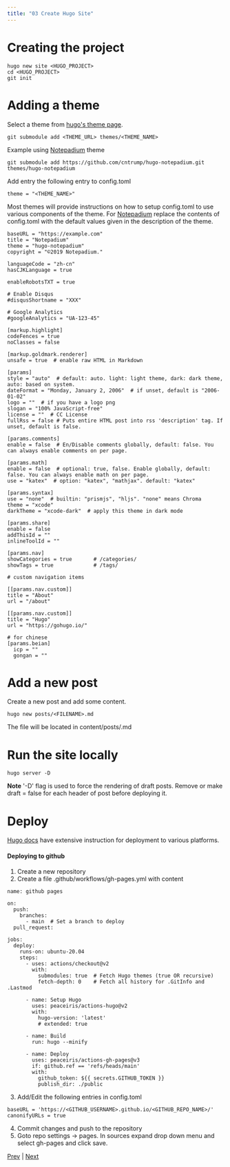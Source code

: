 ```yaml
---
title: "03 Create Hugo Site"
---
```


# Creating the project
```
hugo new site <HUGO_PROJECT>
cd <HUGO_PROJECT>
git init
```

# Adding a theme
Select a theme from [hugo's theme page](https://themes.gohugo.io/).
```
git submodule add <THEME_URL> themes/<THEME_NAME>
```
Example using [Notepadium](https://themes.gohugo.io/themes/hugo-notepadium/) theme
```
git submodule add https://github.com/cntrump/hugo-notepadium.git themes/hugo-notepadium
```
Add entry the following entry to config.toml
```
theme = "<THEME_NAME>"
```
Most themes will provide instructions on how to setup config.toml to use various components of the theme.
For [Notepadium](https://themes.gohugo.io/themes/hugo-notepadium/) replace the contents of config.toml with
the default values given in the description of the theme.
```
baseURL = "https://example.com"
title = "Notepadium"
theme = "hugo-notepadium"
copyright = "©2019 Notepadium."

languageCode = "zh-cn"
hasCJKLanguage = true

enableRobotsTXT = true

# Enable Disqus
#disqusShortname = "XXX"

# Google Analytics
#googleAnalytics = "UA-123-45"

[markup.highlight]
codeFences = true
noClasses = false

[markup.goldmark.renderer]
unsafe = true  # enable raw HTML in Markdown

[params]
style = "auto"  # default: auto. light: light theme, dark: dark theme, auto: based on system.
dateFormat = "Monday, January 2, 2006"  # if unset, default is "2006-01-02"
logo = ""  # if you have a logo png
slogan = "100% JavaScript-free"
license = ""  # CC License
fullRss = false # Puts entire HTML post into rss 'description' tag. If unset, default is false.

[params.comments]
enable = false  # En/Disable comments globally, default: false. You can always enable comments on per page.

[params.math]
enable = false  # optional: true, false. Enable globally, default: false. You can always enable math on per page.
use = "katex"  # option: "katex", "mathjax". default: "katex"

[params.syntax]
use = "none"  # builtin: "prismjs", "hljs". "none" means Chroma
theme = "xcode"
darkTheme = "xcode-dark"  # apply this theme in dark mode

[params.share]
enable = false
addThisId = ""
inlineToolId = ""

[params.nav]
showCategories = true       # /categories/
showTags = true             # /tags/

# custom navigation items

[[params.nav.custom]]
title = "About"
url = "/about"

[[params.nav.custom]]
title = "Hugo"
url = "https://gohugo.io/"

# for chinese
[params.beian]
  icp = ""
  gongan = ""
```

# Add a new post
Create a new post and add some content.
```
hugo new posts/<FILENAME>.md
```
The file will be located in content/posts/<FILENAME>.md

# Run the site locally
```
hugo server -D
```
**Note** '-D' flag is used to force the rendering of draft posts. Remove or make draft = false for each header of post before deploying it.


# Deploy
[Hugo docs](https://gohugo.io/hosting-and-deployment/) have extensive instruction for deployment to various platforms.
#### Deploying to github
1. Create a new repository
2. Create a file .github/workflows/gh-pages.yml with content
```
name: github pages

on:
  push:
    branches:
      - main  # Set a branch to deploy
  pull_request:

jobs:
  deploy:
    runs-on: ubuntu-20.04
    steps:
      - uses: actions/checkout@v2
        with:
          submodules: true  # Fetch Hugo themes (true OR recursive)
          fetch-depth: 0    # Fetch all history for .GitInfo and .Lastmod

      - name: Setup Hugo
        uses: peaceiris/actions-hugo@v2
        with:
          hugo-version: 'latest'
          # extended: true

      - name: Build
        run: hugo --minify

      - name: Deploy
        uses: peaceiris/actions-gh-pages@v3
        if: github.ref == 'refs/heads/main'
        with:
          github_token: ${{ secrets.GITHUB_TOKEN }}
          publish_dir: ./public
```
3. Add/Edit the following entries in config.toml
```
baseURL = 'https://<GITHUB_USERNAME>.github.io/<GITHUB_REPO_NAME>/'
canonifyURLs = true
```
4. Commit changes and push to the repository
5. Goto repo settings -> pages. In sources expand drop down menu and select gh-pages and click save.

[Prev](/posts/02_setup) | [Next](/posts/04_whats_next)
